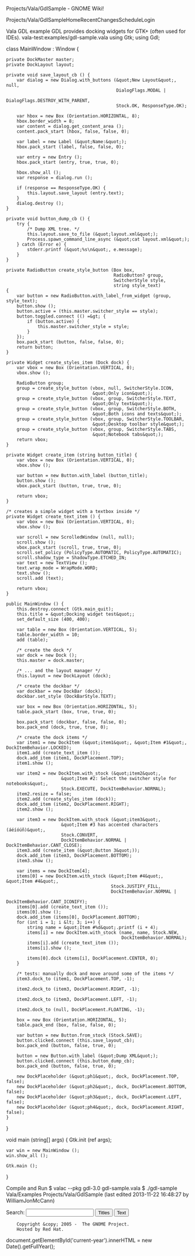 







Projects/Vala/GdlSample - GNOME Wiki!



<!--
var search_hint = "Search";
//-->





























Projects/Vala/GdlSampleHomeRecentChangesScheduleLogin








Vala GDL example
GDL provides docking widgets for GTK+ (often used for IDEs). vala-test:examples/gdl-sample.vala using Gtk;
using Gdl;

class MainWindow : Window {

    private DockMaster master;
    private DockLayout layout;

    private void save_layout_cb () {
        var dialog = new Dialog.with_buttons (&quot;New Layout&quot;, null,
                                              DialogFlags.MODAL |
                                              DialogFlags.DESTROY_WITH_PARENT,
                                              Stock.OK, ResponseType.OK);

        var hbox = new Box (Orientation.HORIZONTAL, 8);
        hbox.border_width = 8;
        var content = dialog.get_content_area ();
        content.pack_start (hbox, false, false, 0);

        var label = new Label (&quot;Name:&quot;);
        hbox.pack_start (label, false, false, 0);

        var entry = new Entry ();
        hbox.pack_start (entry, true, true, 0);

        hbox.show_all ();
        var response = dialog.run ();

        if (response == ResponseType.OK) {
            this.layout.save_layout (entry.text);
        }
        dialog.destroy ();
    }

    private void button_dump_cb () {
        try {
            /* Dump XML tree. */
            this.layout.save_to_file (&quot;layout.xml&quot;);
            Process.spawn_command_line_async (&quot;cat layout.xml&quot;);
        } catch (Error e) {
            stderr.printf (&quot;%s\n&quot;, e.message);
        }
    }

    private RadioButton create_style_button (Box box,
                                             RadioButton? group,
                                             SwitcherStyle style,
                                             string style_text)
    {
        var button = new RadioButton.with_label_from_widget (group, style_text);
        button.show ();
        button.active = (this.master.switcher_style == style);
        button.toggled.connect (() =&gt; {
            if (button.active) {
                this.master.switcher_style = style;
            }
        });
        box.pack_start (button, false, false, 0);
        return button;
    }

    private Widget create_styles_item (Dock dock) {
        var vbox = new Box (Orientation.VERTICAL, 0);
        vbox.show ();

        RadioButton group;
        group = create_style_button (vbox, null, SwitcherStyle.ICON,
                                     &quot;Only icon&quot;);
        group = create_style_button (vbox, group, SwitcherStyle.TEXT,
                                     &quot;Only text&quot;);
        group = create_style_button (vbox, group, SwitcherStyle.BOTH,
                                     &quot;Both icons and texts&quot;);
        group = create_style_button (vbox, group, SwitcherStyle.TOOLBAR,
                                     &quot;Desktop toolbar style&quot;);
        group = create_style_button (vbox, group, SwitcherStyle.TABS,
                                     &quot;Notebook tabs&quot;);
        return vbox;
    }

    private Widget create_item (string button_title) {
        var vbox = new Box (Orientation.VERTICAL, 0);
        vbox.show ();

        var button = new Button.with_label (button_title);
        button.show ();
        vbox.pack_start (button, true, true, 0);

        return vbox;
    }

    /* creates a simple widget with a textbox inside */
    private Widget create_text_item () {
        var vbox = new Box (Orientation.VERTICAL, 0);
        vbox.show ();

        var scroll = new ScrolledWindow (null, null);
        scroll.show ();
        vbox.pack_start (scroll, true, true, 0);
        scroll.set_policy (PolicyType.AUTOMATIC, PolicyType.AUTOMATIC);
        scroll.shadow_type = ShadowType.ETCHED_IN;
        var text = new TextView ();
        text.wrap_mode = WrapMode.WORD;
        text.show ();
        scroll.add (text);

        return vbox;
    }

    public MainWindow () {
        this.destroy.connect (Gtk.main_quit);
        this.title = &quot;Docking widget test&quot;;
        set_default_size (400, 400);

        var table = new Box (Orientation.VERTICAL, 5);
        table.border_width = 10;
        add (table);

        /* create the dock */
        var dock = new Dock ();
        this.master = dock.master;

        /* ... and the layout manager */
        this.layout = new DockLayout (dock);

        /* create the dockbar */
        var dockbar = new DockBar (dock);
        dockbar.set_style (DockBarStyle.TEXT);

        var box = new Box (Orientation.HORIZONTAL, 5);
        table.pack_start (box, true, true, 0);

        box.pack_start (dockbar, false, false, 0);
        box.pack_end (dock, true, true, 0);

        /* create the dock items */
        var item1 = new DockItem (&quot;item1&quot;, &quot;Item #1&quot;, DockItemBehavior.LOCKED);
        item1.add (create_text_item ());
        dock.add_item (item1, DockPlacement.TOP);
        item1.show ();

        var item2 = new DockItem.with_stock (&quot;item2&quot;,
                         &quot;Item #2: Select the switcher style for notebooks&quot;,
                         Stock.EXECUTE, DockItemBehavior.NORMAL);
        item2.resize = false;
        item2.add (create_styles_item (dock));
        dock.add_item (item2, DockPlacement.RIGHT);
        item2.show ();

        var item3 = new DockItem.with_stock (&quot;item3&quot;,
                         &quot;Item #3 has accented characters (áéíóúñ)&quot;,
                         Stock.CONVERT,
                         DockItemBehavior.NORMAL | DockItemBehavior.CANT_CLOSE);
        item3.add (create_item (&quot;Button 3&quot;));
        dock.add_item (item3, DockPlacement.BOTTOM);
        item3.show ();

        var items = new DockItem[4];
        items[0] = new DockItem.with_stock (&quot;Item #4&quot;, &quot;Item #4&quot;,
                                            Stock.JUSTIFY_FILL,
                                            DockItemBehavior.NORMAL |
                                            DockItemBehavior.CANT_ICONIFY);
        items[0].add (create_text_item ());
        items[0].show ();
        dock.add_item (items[0], DockPlacement.BOTTOM);
        for (int i = 1; i &lt; 3; i++) {
            string name = &quot;Item #%d&quot;.printf (i + 4);
            items[i] = new DockItem.with_stock (name, name, Stock.NEW,
                                                DockItemBehavior.NORMAL);
            items[i].add (create_text_item ());
            items[i].show ();

            items[0].dock (items[i], DockPlacement.CENTER, 0);
        }

        /* tests: manually dock and move around some of the items */
        item3.dock_to (item1, DockPlacement.TOP, -1);

        item2.dock_to (item3, DockPlacement.RIGHT, -1);

        item2.dock_to (item3, DockPlacement.LEFT, -1);

        item2.dock_to (null, DockPlacement.FLOATING, -1);

        box = new Box (Orientation.HORIZONTAL, 5);
        table.pack_end (box, false, false, 0);

        var button = new Button.from_stock (Stock.SAVE);
        button.clicked.connect (this.save_layout_cb);
        box.pack_end (button, false, true, 0);

        button = new Button.with_label (&quot;Dump XML&quot;);
        button.clicked.connect (this.button_dump_cb);
        box.pack_end (button, false, true, 0);

        new DockPlaceholder (&quot;ph1&quot;, dock, DockPlacement.TOP, false);
        new DockPlaceholder (&quot;ph2&quot;, dock, DockPlacement.BOTTOM, false);
        new DockPlaceholder (&quot;ph3&quot;, dock, DockPlacement.LEFT, false);
        new DockPlaceholder (&quot;ph4&quot;, dock, DockPlacement.RIGHT, false);
    }
}

void main (string[] args) {
    Gtk.init (ref args);

    var win = new MainWindow ();
    win.show_all ();

    Gtk.main ();
}

Compile and Run
$ valac --pkg gdl-3.0 gdl-sample.vala
$ ./gdl-sample  Vala/Examples Projects/Vala/GdlSample  (last edited 2013-11-22 16:48:27 by WilliamJonMcCann)











Search:
<input id="searchinput" type="text" name="value" value="" size="20"
    onfocus="searchFocus(this)" onblur="searchBlur(this)"
    onkeyup="searchChange(this)" onchange="searchChange(this)" alt="Search">
<input id="titlesearch" name="titlesearch" type="submit"
    value="Titles" alt="Search Titles">
<input id="fullsearch" name="fullsearch" type="submit"
    value="Text" alt="Search Full Text">



<!--// Initialize search form
var f = document.getElementById('searchform');
f.getElementsByTagName('label')[0].style.display = 'none';
var e = document.getElementById('searchinput');
searchChange(e);
searchBlur(e);
//-->



        Copyright &copy; 2005 -  The GNOME Project.
        Hosted by Red Hat.

  document.getElementById('current-year').innerHTML = new Date().getFullYear();



